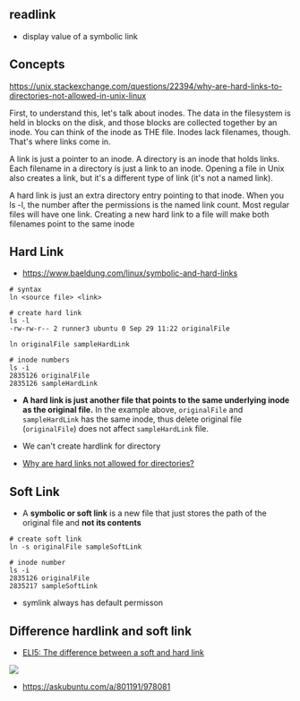 ## readlink
- display value of a symbolic link

## Concepts
https://unix.stackexchange.com/questions/22394/why-are-hard-links-to-directories-not-allowed-in-unix-linux

First, to understand this, let's talk about inodes. The data in the filesystem is held in blocks on the disk, and those blocks are collected together by an inode. You can think of the inode as THE file. Inodes lack filenames, though. That's where links come in.

A link is just a pointer to an inode. A directory is an inode that holds links. Each filename in a directory is just a link to an inode. Opening a file in Unix also creates a link, but it's a different type of link (it's not a named link).

A hard link is just an extra directory entry pointing to that inode. When you ls -l, the number after the permissions is the named link count. Most regular files will have one link. Creating a new hard link to a file will make both filenames point to the same inode

## Hard Link

- https://www.baeldung.com/linux/symbolic-and-hard-links

```shell script
# syntax
ln <source file> <link>

# create hard link
ls -l
-rw-rw-r-- 2 runner3 ubuntu 0 Sep 29 11:22 originalFile

ln originalFile sampleHardLink

# inode numbers
ls -i
2835126 originalFile
2835126 sampleHardLink
```

- **A hard link is just another file that points to the same underlying inode as the original file.**
In the example above, `originalFile` and `sampleHardLink` has the same inode, thus delete original file (`originalFile`) does not affect `sampleHardLink` file. 

- We can't create hardlink for directory

- [Why are hard links not allowed for directories?](https://askubuntu.com/questions/210741/why-are-hard-links-not-allowed-for-directories)

## Soft Link
- A **symbolic or soft link** is a new file that just stores the path of the original file and **not its contents**

```shell script
# create soft link
ln -s originalFile sampleSoftLink

# inode number
ls -i
2835126 originalFile
2835217 sampleSoftLink
```
- symlink always has default permisson

## Difference hardlink and soft link

- [ELI5: The difference between a soft and hard link](https://www.reddit.com/r/linuxquestions/comments/lkwsi/eli5_the_difference_between_a_soft_and_hard_link/)

![](https://i.stack.imgur.com/f7Ijz.jpg)
- https://askubuntu.com/a/801191/978081